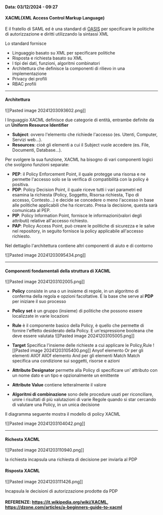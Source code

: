 #### Data: 03/12/2024 - 09:27

####  XACML(XML Access Control Markup Language)

E il fratello di SAML ed è una standard di [OASIS](https://it.wikipedia.org/wiki/XACML) per specificare le politiche di autorizzazione e diritti utilizzando la sintassi XML

Lo standard fornisce
- Linguaggio basato su XML per specificare politiche
- Risposta e richiesta basato su XML
- I tipi dei dati, funzioni, algoritmi combinatori 
- Architettura che definisce la componenti di rilievo in una implementazione
- Privacy dei profili
- RBAC profili

---
#### Architettura

![[Pasted image 20241203093602.png]]

l linguaggio XACML definisce due categorie di entità, entrambe definite da un **Uniform Resource Identifier**

- **Subject**: ovvero l'elemento che richiede l'accesso (es. Utenti, Computer, Servizi web...).
- **Resources**: cioè gli elementi a cui il Subject vuole accedere (es. File, Documenti, Database...).

Per svolgere la sua funzione, XACML ha bisogno di vari componenti logici che svolgono funzioni separate:

- **PEP**: il Policy Enforcement Point, il quale protegge una risorsa e ne permette l'accesso solo se la verifica di compatibilità con la policy è positiva.
- **PDP**: Policy Decision Point, il quale riceve tutti i vari parametri ed esamina la richiesta (Policy, Soggetto, Risorsa richiesta, Tipo di accesso, Contesto...) e decide se concedere o meno l'accesso in base alle politiche applicabili che ha ricercato. Presa la decisione, questa sarà comunicata al PEP.
- **PIP**: Policy Information Point, fornisce le informazioni(valori degli attributi) relative all'accesso richiesto.
- **PAP**: Policy Access Point, può creare le politiche di sicurezza e le salve nel repository, in seguito fornisce la policy applicabile all'accesso richiesto.

Nel dettaglio l'architettura contiene altri componenti di aiuto e di contorno

![[Pasted image 20241203095434.png]] 


---
#### Componenti fondamentali della struttura di XACML

![[Pasted image 20241203102005.png]]

- **Policy**
	consiste in una o un insieme di regole, in un algoritmo di conferma della regola e opzioni facoltative. E la base che serve al **PDP** per iniziare il suo processo
- **Policy set**
	è un gruppo (insieme) di politiche che possono essere localizzate in varie locazioni
- **Rule**
	è il componente basico della Policy, è quello che permette di fornire l'effetto desiderato della Policy. E un'espressione booleana che deve essere valutata
	![[Pasted image 20241203105005.png]]
- **Target**
	Specifica l'insieme delle richieste a cui applicare le Policy,Rule
	![[Pasted image 20241203105400.png]]
	Anyof elemento Or per gli elementi AllOf
	AllOf elemento And per gli elementi Match
	Match specifica una condizione sui soggetti, risorse e azioni

- **Attribute Designator**
	permette alla Policy di specificare un' attributo con un nome dato e un tipo e opzionalmente un emittente
- **Attribute Value**
	contiene letteralmente il valore
-  **Algoritmi di combinazione**
	sono delle procedure usati per riconciliare, unire i risultati di più valutazioni di varie Regole quando si star cercando di valutare una Policy, in un unica decisione 

Il diagramma seguente mostra il modello di policy XACML

![[Pasted image 20241203104042.png]]


---
#### Richesta XACML

![[Pasted image 20241203110940.png]]

la richiesta incapsula una richiesta di decisione per inviarla al PDP
#### Risposta XACML

![[Pasted image 20241203111426.png]]

Incapsula le decisioni di autorizzazione prodotte da PDP 
#### REFERENZE: https://it.wikipedia.org/wiki/XACML, https://dzone.com/articles/a-beginners-guide-to-xacml